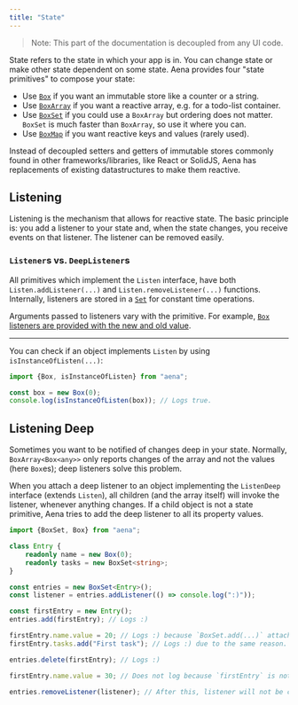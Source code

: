 ```yaml
---
title: "State"
---
```


> Note: This part of the documentation is decoupled from any UI code.

State refers to the state in which your app is in. You can change state or make other state dependent on some state. Aena provides four "state primitives" to compose your state:

- Use [`Box`](/website2/app/docs/state/box) if you want an immutable store like a counter or a string.
- Use [`BoxArray`](/website2/app/docs/state/array) if you want a reactive array, e.g. for a todo-list container.
- Use [`BoxSet`](/website2/app/docs/state/set) if you could use a `BoxArray` but ordering does not matter. `BoxSet` is much faster than `BoxArray`, so use it where you can.
- Use [`BoxMap`](/website2/app/docs/state/map) if you want reactive keys and values (rarely used).

Instead of decoupled setters and getters of immutable stores commonly found in other frameworks/libraries, like React or SolidJS, Aena has replacements of existing datastructures to make them reactive.

## Listening

Listening is the mechanism that allows for reactive state. The basic principle is: you add a listener to your state and, when the state changes, you receive events on that listener. The listener can be removed easily.

### `Listener`s vs. `DeepListener`s

All primitives which implement the `Listen` interface, have both `Listen.addListener(...)` and `Listen.removeListener(...)` functions. Internally, listeners are stored in a [`Set`](https://developer.mozilla.org/en-US/docs/Web/JavaScript/Reference/Global_Objects/Set) for constant time operations.

Arguments passed to listeners vary with the primitive. For example, [`Box` listeners are provided with the new and old value](/website2/app/docs/state/box#listening).

---

You can check if an object implements `Listen` by using `isInstanceOfListen(...)`:

```ts
import {Box, isInstanceOfListen} from "aena";

const box = new Box(0);
console.log(isInstanceOfListen(box)); // Logs true.
```

## Listening Deep

Sometimes you want to be notified of changes deep in your state. Normally, `BoxArray<Box<any>>` only reports changes of the array and not the values (here `Box`es); deep listeners solve this problem.

When you attach a deep listener to an object implementing the `ListenDeep` interface (extends `Listen`), all children (and the array itself) will invoke the listener, whenever anything changes. If a child object is not a state primitive, Aena tries to add the deep listener to all its property values.

```ts
import {BoxSet, Box} from "aena";

class Entry {
    readonly name = new Box(0);
    readonly tasks = new BoxSet<string>;
}

const entries = new BoxSet<Entry>();
const listener = entries.addListener(() => console.log(":)"));

const firstEntry = new Entry();
entries.add(firstEntry); // Logs :)

firstEntry.name.value = 20; // Logs :) because `BoxSet.add(...)` attached a listener to `name`.
firstEntry.tasks.add("First task"); // Logs :) due to the same reason.

entries.delete(firstEntry); // Logs :)

firstEntry.name.value = 30; // Does not log because `firstEntry` is not a part of `entries`.

entries.removeListener(listener); // After this, listener will not be called.
```